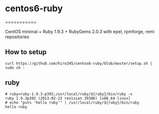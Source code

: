 # centos6-ruby
===========

CentOS minimal + Ruby 1.9.3 + RubyGems 2.0.3 with epel, rpmforge, remi repositories

## How to setup

    curl https://github.com/hiro345/centos6-ruby/blob/master/setup.sh | sudo sh -

## ruby

    # ruby=ruby-1.9.3-p392;/usr/local/ruby/${ruby}/bin/ruby -v
    ruby 1.9.3p392 (2013-02-22 revision 39386) [x86_64-linux]
    # echo "puts 'hello ruby'" | /usr/local/ruby/${ruby}/bin/ruby
    hello ruby

